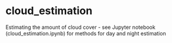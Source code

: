 # cloud_estimation
Estimating the amount of cloud cover - see Jupyter notebook (cloud_estimation.ipynb) for methods for day and night estimation
